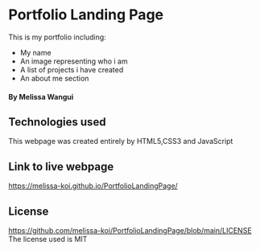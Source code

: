 # Portfolio Landing Page

This is my portfolio including:
* My name
* An image representing who i am
* A list of projects i have created
* An about me section

#### By Melissa Wangui
## Technologies used
This webpage was created entirely by HTML5,CSS3 and JavaScript
## Link to live webpage
<https://melissa-koi.github.io/PortfolioLandingPage/>
## License
<https://github.com/melissa-koi/PortfolioLandingPage/blob/main/LICENSE><br>
The license used is MIT
